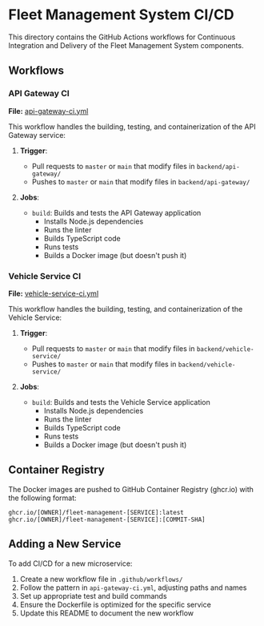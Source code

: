 # Fleet Management System CI/CD

This directory contains the GitHub Actions workflows for Continuous Integration and Delivery of the Fleet Management System components.

## Workflows

### API Gateway CI

**File:** [api-gateway-ci.yml](./workflows/api-gateway-ci.yml)

This workflow handles the building, testing, and containerization of the API Gateway service:

1. **Trigger**: 
   - Pull requests to `master` or `main` that modify files in `backend/api-gateway/`
   - Pushes to `master` or `main` that modify files in `backend/api-gateway/`

2. **Jobs**:
   - `build`: Builds and tests the API Gateway application
     - Installs Node.js dependencies
     - Runs the linter
     - Builds TypeScript code
     - Runs tests
     - Builds a Docker image (but doesn't push it)

### Vehicle Service CI

**File:** [vehicle-service-ci.yml](./workflows/vehicle-service-ci.yml)

This workflow handles the building, testing, and containerization of the Vehicle Service:

1. **Trigger**: 
   - Pull requests to `master` or `main` that modify files in `backend/vehicle-service/`
   - Pushes to `master` or `main` that modify files in `backend/vehicle-service/`

2. **Jobs**:
   - `build`: Builds and tests the Vehicle Service application
     - Installs Node.js dependencies
     - Runs the linter
     - Builds TypeScript code
     - Runs tests
     - Builds a Docker image (but doesn't push it)

## Container Registry

The Docker images are pushed to GitHub Container Registry (ghcr.io) with the following format:
```
ghcr.io/[OWNER]/fleet-management-[SERVICE]:latest
ghcr.io/[OWNER]/fleet-management-[SERVICE]:[COMMIT-SHA]
```

## Adding a New Service

To add CI/CD for a new microservice:

1. Create a new workflow file in `.github/workflows/`
2. Follow the pattern in `api-gateway-ci.yml`, adjusting paths and names
3. Set up appropriate test and build commands
4. Ensure the Dockerfile is optimized for the specific service
5. Update this README to document the new workflow 
